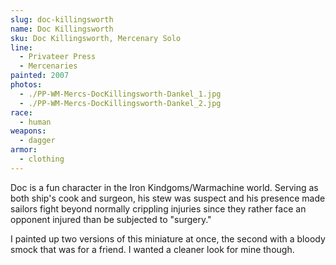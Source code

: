 ```yaml
---
slug: doc-killingsworth
name: Doc Killingsworth
sku: Doc Killingsworth, Mercenary Solo
line:
  - Privateer Press
  - Mercenaries
painted: 2007
photos:
  - ./PP-WM-Mercs-DocKillingsworth-Dankel_1.jpg
  - ./PP-WM-Mercs-DocKillingsworth-Dankel_2.jpg
race:
  - human
weapons:
  - dagger
armor:
  - clothing
---
```


Doc is a fun character in the Iron Kindgoms/Warmachine world. Serving as both ship's cook and surgeon, his stew was suspect and his presence made sailors fight beyond normally crippling injuries since they rather face an opponent injured than be subjected to "surgery."

I painted up two versions of this miniature at once, the second with a bloody smock that was for a friend. I wanted a cleaner look for mine though.
